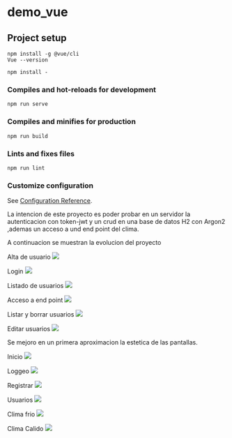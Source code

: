 # demo_vue

## Project setup
```
npm install -g @vue/cli
Vue --version 

npm install -

```

### Compiles and hot-reloads for development
```
npm run serve
```

### Compiles and minifies for production
```
npm run build
```

### Lints and fixes files
```
npm run lint
```

### Customize configuration
See [Configuration Reference](https://cli.vuejs.org/config/).


La intencion de este proyecto es poder probar en un servidor la autenticacion con token-jwt y un crud
 en una base de datos H2 con Argon2 ,ademas un acceso a und end point del clima.
 
 A continuacion se muestran la evolucion del proyecto

Alta de usuario
![](images/alta.gif)

Login
![](images/login.gif)

Listado de usuarios
![](images/get_users.gif)

Acceso a end point
![](images/endpoint.gif)


Listar y borrar usuarios
![](images/user1.gif)

Editar usuarios
![](images/update_user.gif)


Se mejoro en un primera aproximacion la estetica de las pantallas.

Inicio
![](images/home.gif)

Loggeo
![](images/login1.gif)


Registrar
![](images/Register.gif)

Usuarios
![](images/users.gif)

Clima frio
![](images/weather_cold.gif)

Clima Calido
![](images/weather_warm.gif)



